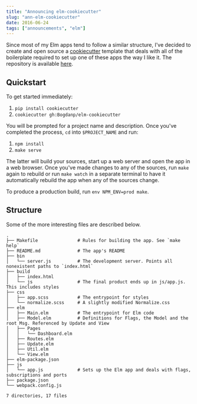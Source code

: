 ```yaml
---
title: "Announcing elm-cookiecutter"
slug: "ann-elm-cookiecutter"
date: 2016-06-24
tags: ["announcements", "elm"]
---
```


Since most of my Elm apps tend to follow a similar structure, I've
decided to create and open source a [cookiecutter][cc] template that
deals with all of the boilerplate required to set up one of these apps
the way I like it.  The repository is available [here][repo].

## Quickstart

To get started immediately:

1. `pip install cookiecutter`
1. `cookiecutter gh:Bogdanp/elm-cookiecutter`

You will be prompted for a project name and description.  Once you've
completed the process, `cd` into `$PROJECT_NAME` and run:

1. `npm install`
1. `make serve`

The latter will build your sources, start up a web server and open the
app in a web browser.  Once you've made changes to any of the sources,
run `make` again to rebuild or run `make watch` in a separate terminal
to have it automatically rebuild the app when any of the sources
change.

To produce a production build, run `env NPM_ENV=prod make`.

## Structure

Some of the more interesting files are described below.

```
.
├── Makefile               # Rules for building the app. See `make help`
├── README.md              # The app's README
├── bin
│   └── server.js          # The development server. Points all nonexistent paths to `index.html`
├── build
│   ├── index.html
│   └── js                 # The final product ends up in js/app.js. This includes styles
├── css
│   ├── app.scss           # The entrypoint for styles
│   └── normalize.scss     # A slightly modified Normalize.css
├── elm
│   ├── Main.elm           # The entrypoint for Elm code
│   ├── Model.elm          # Definitions for Flags, the Model and the root Msg. Referenced by Update and View
│   ├── Pages
│   │   └── Dashboard.elm
│   ├── Routes.elm
│   ├── Update.elm
│   ├── Util.elm
│   └── View.elm
├── elm-package.json
├── js
│   └── app.js             # Sets up the Elm app and deals with flags, subscriptions and ports
├── package.json
└── webpack.config.js

7 directories, 17 files
```


[cc]: https://github.com/audreyr/cookiecutter
[repo]: https://github.com/Bogdanp/elm-cookiecutter
